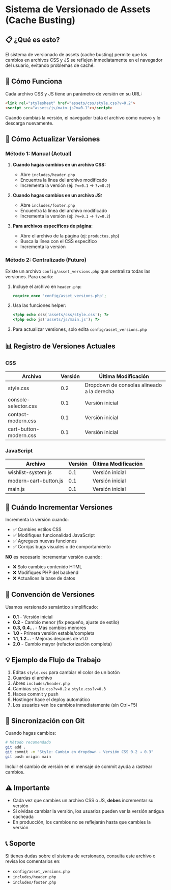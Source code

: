 # Sistema de Versionado de Assets (Cache Busting)

## 📋 ¿Qué es esto?

El sistema de versionado de assets (cache busting) permite que los cambios en archivos CSS y JS se reflejen inmediatamente en el navegador del usuario, evitando problemas de caché.

## 🔧 Cómo Funciona

Cada archivo CSS y JS tiene un parámetro de versión en su URL:
```html
<link rel="stylesheet" href="assets/css/style.css?v=0.2">
<script src="assets/js/main.js?v=0.1"></script>
```

Cuando cambias la versión, el navegador trata el archivo como nuevo y lo descarga nuevamente.

## 📝 Cómo Actualizar Versiones

### Método 1: Manual (Actual)

1. **Cuando hagas cambios en un archivo CSS:**
   - Abre `includes/header.php`
   - Encuentra la línea del archivo modificado
   - Incrementa la versión (ej: `?v=0.1` → `?v=0.2`)

2. **Cuando hagas cambios en un archivo JS:**
   - Abre `includes/footer.php`
   - Encuentra la línea del archivo modificado
   - Incrementa la versión (ej: `?v=0.1` → `?v=0.2`)

3. **Para archivos específicos de página:**
   - Abre el archivo de la página (ej: `productos.php`)
   - Busca la línea con el CSS específico
   - Incrementa la versión

### Método 2: Centralizado (Futuro)

Existe un archivo `config/asset_versions.php` que centraliza todas las versiones.
Para usarlo:

1. Incluye el archivo en `header.php`:
   ```php
   require_once 'config/asset_versions.php';
   ```

2. Usa las funciones helper:
   ```php
   <?php echo css('assets/css/style.css'); ?>
   <?php echo js('assets/js/main.js'); ?>
   ```

3. Para actualizar versiones, solo edita `config/asset_versions.php`

## 📊 Registro de Versiones Actuales

### CSS
| Archivo | Versión | Última Modificación |
|---------|---------|---------------------|
| style.css | 0.2 | Dropdown de consolas alineado a la derecha |
| console-selector.css | 0.1 | Versión inicial |
| contact-modern.css | 0.1 | Versión inicial |
| cart-button-modern.css | 0.1 | Versión inicial |

### JavaScript
| Archivo | Versión | Última Modificación |
|---------|---------|---------------------|
| wishlist-system.js | 0.1 | Versión inicial |
| modern-cart-button.js | 0.1 | Versión inicial |
| main.js | 0.1 | Versión inicial |

## 🎯 Cuándo Incrementar Versiones

Incrementa la versión cuando:
- ✅ Cambies estilos CSS
- ✅ Modifiques funcionalidad JavaScript
- ✅ Agregues nuevas funciones
- ✅ Corrijas bugs visuales o de comportamiento

**NO** es necesario incrementar versión cuando:
- ❌ Solo cambies contenido HTML
- ❌ Modifiques PHP del backend
- ❌ Actualices la base de datos

## 🚀 Convención de Versiones

Usamos versionado semántico simplificado:

- **0.1** - Versión inicial
- **0.2** - Cambio menor (fix pequeño, ajuste de estilo)
- **0.3, 0.4...** - Más cambios menores
- **1.0** - Primera versión estable/completa
- **1.1, 1.2...** - Mejoras después de v1.0
- **2.0** - Cambio mayor (refactorización completa)

## 💡 Ejemplo de Flujo de Trabajo

1. Editas `style.css` para cambiar el color de un botón
2. Guardas el archivo
3. Abres `includes/header.php`
4. Cambias `style.css?v=0.2` a `style.css?v=0.3`
5. Haces commit y push
6. Hostinger hace el deploy automático
7. Los usuarios ven los cambios inmediatamente (sin Ctrl+F5)

## 🔄 Sincronización con Git

Cuando hagas cambios:

```bash
# Método recomendado
git add .
git commit -m "Style: Cambio en dropdown - Versión CSS 0.2 → 0.3"
git push origin main
```

Incluir el cambio de versión en el mensaje de commit ayuda a rastrear cambios.

## ⚠️ Importante

- Cada vez que cambies un archivo CSS o JS, **debes** incrementar su versión
- Si olvidas cambiar la versión, los usuarios pueden ver la versión antigua cacheada
- En producción, los cambios no se reflejarán hasta que cambies la versión

## 📞 Soporte

Si tienes dudas sobre el sistema de versionado, consulta este archivo o revisa los comentarios en:
- `config/asset_versions.php`
- `includes/header.php`
- `includes/footer.php`
